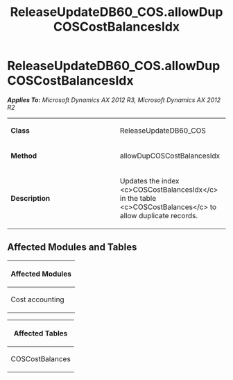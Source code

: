 ﻿---
title: ReleaseUpdateDB60_COS.allowDupCOSCostBalancesIdx
TOCTitle: ReleaseUpdateDB60_COS.allowDupCOSCostBalancesIdx
ms:assetid: e32029c0-be0b-9bdb-cb89-6e5697e2ef85
ms:mtpsurl: https://msdn.microsoft.com/en-us/library/JJ737365(v=AX.60)
ms:contentKeyID: 49711806
ms.date: 05/18/2015
mtps_version: v=AX.60
---

# ReleaseUpdateDB60\_COS.allowDupCOSCostBalancesIdx 


_**Applies To:** Microsoft Dynamics AX 2012 R3, Microsoft Dynamics AX 2012 R2_

<table>
<colgroup>
<col style="width: 50%" />
<col style="width: 50%" />
</colgroup>
<tbody>
<tr class="odd">
<td><p><strong>Class</strong></p></td>
<td><p>ReleaseUpdateDB60_COS</p></td>
</tr>
<tr class="even">
<td><p><strong>Method</strong></p></td>
<td><p>allowDupCOSCostBalancesIdx</p></td>
</tr>
<tr class="odd">
<td><p><strong>Description</strong></p></td>
<td><p>Updates the index &lt;c&gt;COSCostBalancesIdx&lt;/c&gt; in the table &lt;c&gt;COSCostBalances&lt;/c&gt; to allow duplicate records.</p></td>
</tr>
</tbody>
</table>


## Affected Modules and Tables

<table>
<colgroup>
<col style="width: 100%" />
</colgroup>
<thead>
<tr class="header">
<th><p>Affected Modules</p></th>
</tr>
</thead>
<tbody>
<tr class="odd">
<td><p>Cost accounting</p></td>
</tr>
</tbody>
</table>


<table>
<colgroup>
<col style="width: 100%" />
</colgroup>
<thead>
<tr class="header">
<th><p>Affected Tables</p></th>
</tr>
</thead>
<tbody>
<tr class="odd">
<td><p>COSCostBalances</p></td>
</tr>
</tbody>
</table>

  


